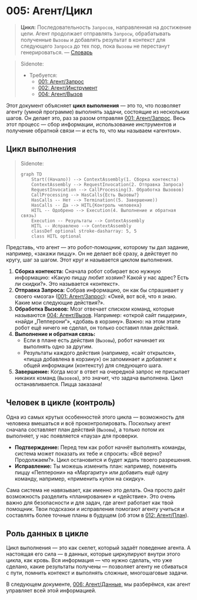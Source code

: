 # 005: Агент/Цикл

> **Цикл:** Последовательность `Запросов`, направленная на достижение цели. Агент продолжает отправлять `Запросы`, обрабатывать полученные `Вызовы` и добавлять результат в контекст для следующего `Запроса` до тех пор, пока `Вызовы` не перестанут генерироваться. — [Словарь](./000_glossary.md)

> Sidenote:
> - Требуется:
>   - [001: Агент/Запрос](./001_agent_request.md)
>   - [002: Агент/Инструмент](./002_agent_tool.md)
>   - [004: Агент/Вызов](./004_agent_call.md)

Этот документ объясняет **цикл выполнения** — это то, что позволяет агенту (умной программе) выполнять задачи, состоящие из нескольких шагов. Он делает это, раз за разом отправляя [001: Агент/Запрос](./001_agent_request.md). Весь этот процесс — сбор информации, использование инструментов и получение обратной связи — и есть то, что мы называем «агентом».

## Цикл выполнения

> Sidenote:
> ```mermaid
> graph TD
>     Start((Начало)) --> ContextAssembly(1. Сборка контекста)
>     ContextAssembly --> RequestInvocation(2. Отправка Запроса)
>     RequestInvocation --> CallProcessing(3. Обработка Вызовов)
>     CallProcessing --> HasCalls{Есть Вызовы?}
>     HasCalls -- Нет --> Termination((5. Завершение))
>     HasCalls -- Да --> HITL{Контроль человека}
>     HITL -- Одобрено --> Execution(4. Выполнение и обратная связь)
>     Execution -- Результаты --> ContextAssembly
>     HITL -- Исправлено --> ContextAssembly
>     classDef optional stroke-dasharray: 5, 5
>     class HITL optional
> ```

Представь, что агент — это робот-помощник, которому ты дал задание, например, «закажи пиццу». Он не делает всё сразу, а действует по кругу, шаг за шагом. Этот круг и называется циклом выполнения.

1.  **Сборка контекста:** Сначала робот собирает всю нужную информацию: «Какую пиццу любит хозяин? Какой у нас адрес? Есть ли скидки?». Это называется «контекст».
2.  **Отправка Запроса:** Собрав информацию, он как бы спрашивает у своего «мозга» ([001: Агент/Запрос](./001_agent_request.md)): «Окей, вот всё, что я знаю. Какие мои следующие действия?».
3.  **Обработка Вызовов:** Мозг отвечает списком команд, которые называются [004: Агент/Вызов](./004_agent_call.md). Например: «открой сайт пиццерии», «найди „Пепперони“», «добавь в корзину». Важно: на этом этапе робот ещё ничего не сделал, он только составил план действий.
4.  **Выполнение и обратная связь:**
    -   Если в плане есть действия (`Вызовы`), робот начинает их выполнять одно за другим.
    -   Результаты каждого действия (например, «сайт открылся», «пицца добавлена в корзину») он запоминает и добавляет к общей информации (контексту) для следующего шага.
5.  **Завершение:** Когда мозг в ответ на очередной запрос не присылает никаких команд (`Вызовов`), это значит, что задача выполнена. Цикл останавливается. Пицца заказана!

## Человек в цикле (контроль)

Одна из самых крутых особенностей этого цикла — возможность для человека вмешаться и всё проконтролировать. Поскольку агент сначала составляет план действий (`Вызовы`), а только потом их выполняет, у нас появляется «пауза» для проверки.

- **Подтверждение:** Перед тем как робот начнёт выполнять команды, система может показать их тебе и спросить: «Всё верно? Продолжаем?». Цикл остановится и будет ждать твоего разрешения.
- **Исправление:** Ты можешь изменить план: например, поменять пиццу «Пепперони» на «Маргариту» или добавить ещё одну команду, например, «применить купон на скидку».

Сама система не навязывает, как именно это делать. Она просто даёт возможность разделить «планирование» и «действие». Это очень важно для безопасности и для задач, где агент работает как твой помощник. Твои подсказки и исправления помогают агенту учиться и составлять более точные планы в будущем (об этом в [012: Агент/План](./012_agent_plan.md)).

## Роль данных в цикле

Цикл выполнения — это как скелет, который задаёт поведение агента. А настоящая его сила — в данных, которые циркулируют внутри этого цикла, как кровь. Вся информация — что нужно сделать, что уже сделано, какие результаты получены — позволяет агенту не сбиваться с пути, помнить контекст и выполнять сложные, многошаговые задачи.

В следующем документе, [006: Агент/Данные](./006_agent_data.md), мы разберёмся, как агент управляет всей этой информацией.
